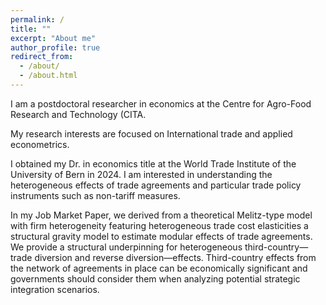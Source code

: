```yaml
---
permalink: /
title: ""
excerpt: "About me"
author_profile: true
redirect_from: 
  - /about/
  - /about.html
---
```


I am a postdoctoral researcher in economics at the Centre for Agro-Food Research and Technology (CITA. 

My research interests are focused on International trade and applied econometrics.

I obtained my Dr. in economics title at the World Trade Institute of the University of Bern in 2024. I am interested in understanding the heterogeneous effects of trade agreements and particular trade policy instruments such as non-tariff measures.

In my Job Market Paper, we derived from a theoretical Melitz-type model with firm heterogeneity featuring heterogeneous trade cost elasticities a structural gravity model to estimate modular effects of trade agreements. We provide a structural underpinning for heterogeneous third-country—trade diversion and reverse diversion—effects. Third-country effects from the network of agreements in place can be economically significant and governments should consider them when analyzing potential strategic integration scenarios.
